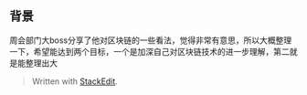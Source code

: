 
## 背景
周会部门大boss分享了他对区块链的一些看法，觉得非常有意思，所以大概整理一下，希望能达到两个目标，一个是加深自己对区块链技术的进一步理解，第二就是能整理出大

> Written with [StackEdit](https://stackedit.io/).
<!--stackedit_data:
eyJoaXN0b3J5IjpbLTM3MDc3MzIxMF19
-->